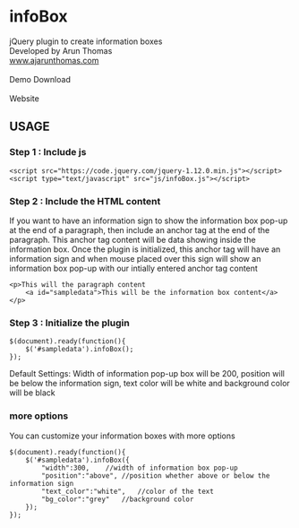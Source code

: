 # infoBox
 jQuery plugin to create information boxes
<br>
Developed by Arun Thomas
<br>
www.ajarunthomas.com
<br>
<br>
<a href="http://www.ajarunthomas.com/jquery/infoBox/demo/" target="_blank" style="text-decoration:none">Demo</a>
<a download href="http://www.ajarunthomas.com/files/infoBox.js" target="_blank" style="text-decoration:none">Download</a>
<br><br>
<a href="http://www.ajarunthomas.com/jquery/infoBox/" target="_blank" style="text-decoration:none">Website</a>
## USAGE
### Step 1 : Include js
```
<script src="https://code.jquery.com/jquery-1.12.0.min.js"></script>
<script type="text/javascript" src="js/infoBox.js"></script>
```
### Step 2 : Include the HTML content
If you want to have an information sign to show the information box pop-up at the end of a paragraph, then include an anchor tag at the end of the paragraph. This anchor tag content will be data showing inside the information box. Once the plugin is initialized, this anchor tag will have an information sign and when mouse placed over this sign will show an information box pop-up with our intially entered anchor tag content
```
<p>This will the paragraph content
    <a id="sampledata">This will be the information box content</a>
</p>
```
### Step 3 : Initialize the plugin
```
$(document).ready(function(){
    $('#sampledata').infoBox();
});
```
Default Settings: Width of information pop-up box will be 200, position will be below the information sign, text color will be white and background color will be black
### more options
You can customize your information boxes with more options
```
$(document).ready(function(){
    $('#sampledata').infoBox({
        "width":300,    //width of information box pop-up
        "position":"above", //position whether above or below the information sign
        "text_color":"white",   //color of the text 
        "bg_color":"grey"   //background color
    }); 
});
```
